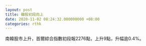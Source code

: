 ```yaml
---
layout: post
title: 韓股初段向上
date: 2020-11-02 08:24:32.000000000 +08:00
categories: rthk
---
```


南韓股市上升，首爾綜合指數初段報2276點，上升9點，升幅逾0.4%。
